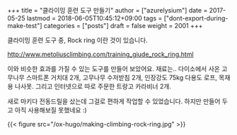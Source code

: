 +++
title = "클라이밍 훈련 도구 만들기"
author = ["azurelysium"]
date = 2017-05-25
lastmod = 2018-06-05T10:45:12+09:00
tags = ["dont-export-during-make-test"]
categories = ["posts"]
draft = false
weight = 2001
+++

클라이밍 훈련 도구 중, Rock ring 이란 것이 있습니다.

<http://www.metoliusclimbing.com/training_giude_rock_ring.html>

이와 비슷한 효과를 가질 수 있는 도구를 만들어 보았어요. 재료는.. 다이소에서 사온 고무나무 스마트폰 거치대 2개, 고무나무
수저받침 2개, 인장강도 75kg 다용도 로프, 목재용 나사못. 그리고 인터넷으로 따로 주문한 트랑고 카라비너 2개.

새로 마키다 전동드릴을 샀는데 그걸로 편하게 작업할 수 있었습니다. 하지만 만들어 두고 아직 사용해보질 못했네요 :)

{{< figure src="/ox-hugo/making-climbing-rock-ring.jpg" >}}